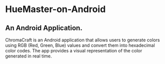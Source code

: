 # HueMaster-on-Android
## An Android Application.

ChromaCraft is an Android application that allows users to generate colors using RGB (Red, Green, Blue) values and convert them into hexadecimal color codes. The app provides a visual representation of the color generated in real time.
